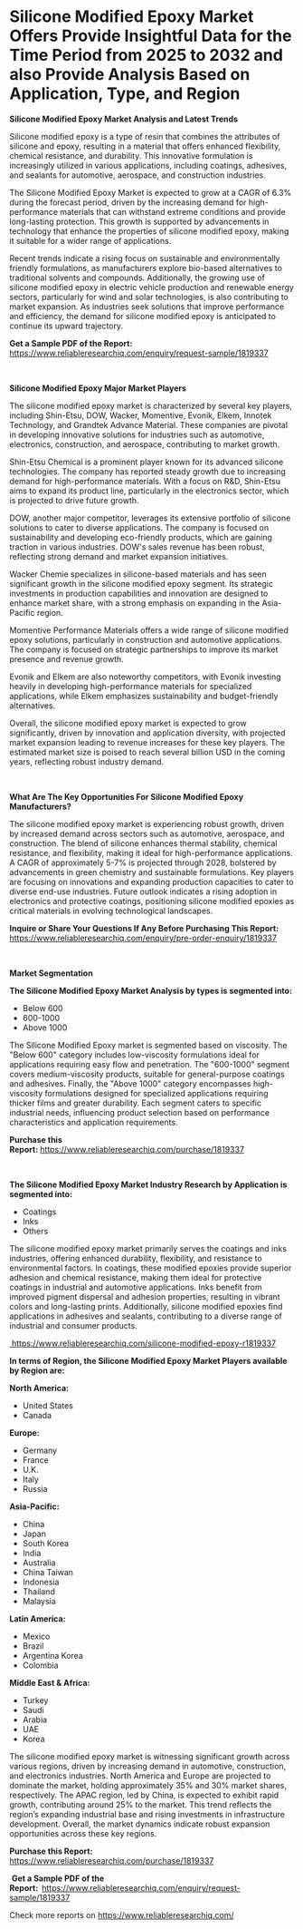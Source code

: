 <p><h1>Silicone Modified Epoxy Market Offers Provide Insightful Data for the Time Period from 2025 to 2032 and also Provide Analysis Based on Application, Type, and Region</h1></p><p><strong>Silicone Modified Epoxy Market Analysis and Latest Trends</strong></p>
<p><p>Silicone modified epoxy is a type of resin that combines the attributes of silicone and epoxy, resulting in a material that offers enhanced flexibility, chemical resistance, and durability. This innovative formulation is increasingly utilized in various applications, including coatings, adhesives, and sealants for automotive, aerospace, and construction industries. </p><p>The Silicone Modified Epoxy Market is expected to grow at a CAGR of 6.3% during the forecast period, driven by the increasing demand for high-performance materials that can withstand extreme conditions and provide long-lasting protection. This growth is supported by advancements in technology that enhance the properties of silicone modified epoxy, making it suitable for a wider range of applications.</p><p>Recent trends indicate a rising focus on sustainable and environmentally friendly formulations, as manufacturers explore bio-based alternatives to traditional solvents and compounds. Additionally, the growing use of silicone modified epoxy in electric vehicle production and renewable energy sectors, particularly for wind and solar technologies, is also contributing to market expansion. As industries seek solutions that improve performance and efficiency, the demand for silicone modified epoxy is anticipated to continue its upward trajectory.</p></p>
<p><strong>Get a Sample PDF of the Report:&nbsp;</strong> <a href="https://www.reliableresearchiq.com/enquiry/request-sample/1819337?utm_campaign=1123&utm_medium=2&utm_source=Github&utm_content=ia&utm_term=02022025&utm_id=silicone-modified-epoxy">https://www.reliableresearchiq.com/enquiry/request-sample/1819337</a></p>
<p>&nbsp;</p>
<p><strong>Silicone Modified Epoxy Major Market Players</strong></p>
<p><p>The silicone modified epoxy market is characterized by several key players, including Shin-Etsu, DOW, Wacker, Momentive, Evonik, Elkem, Innotek Technology, and Grandtek Advance Material. These companies are pivotal in developing innovative solutions for industries such as automotive, electronics, construction, and aerospace, contributing to market growth.</p><p>Shin-Etsu Chemical is a prominent player known for its advanced silicone technologies. The company has reported steady growth due to increasing demand for high-performance materials. With a focus on R&D, Shin-Etsu aims to expand its product line, particularly in the electronics sector, which is projected to drive future growth.</p><p>DOW, another major competitor, leverages its extensive portfolio of silicone solutions to cater to diverse applications. The company is focused on sustainability and developing eco-friendly products, which are gaining traction in various industries. DOW's sales revenue has been robust, reflecting strong demand and market expansion initiatives.</p><p>Wacker Chemie specializes in silicone-based materials and has seen significant growth in the silicone modified epoxy segment. Its strategic investments in production capabilities and innovation are designed to enhance market share, with a strong emphasis on expanding in the Asia-Pacific region.</p><p>Momentive Performance Materials offers a wide range of silicone modified epoxy solutions, particularly in construction and automotive applications. The company is focused on strategic partnerships to improve its market presence and revenue growth.</p><p>Evonik and Elkem are also noteworthy competitors, with Evonik investing heavily in developing high-performance materials for specialized applications, while Elkem emphasizes sustainability and budget-friendly alternatives.</p><p>Overall, the silicone modified epoxy market is expected to grow significantly, driven by innovation and application diversity, with projected market expansion leading to revenue increases for these key players. The estimated market size is poised to reach several billion USD in the coming years, reflecting robust industry demand.</p></p>
<p>&nbsp;</p>
<p><strong>What Are The Key Opportunities For Silicone Modified Epoxy Manufacturers?</strong></p>
<p><p>The silicone modified epoxy market is experiencing robust growth, driven by increased demand across sectors such as automotive, aerospace, and construction. The blend of silicone enhances thermal stability, chemical resistance, and flexibility, making it ideal for high-performance applications. A CAGR of approximately 5-7% is projected through 2028, bolstered by advancements in green chemistry and sustainable formulations. Key players are focusing on innovations and expanding production capacities to cater to diverse end-use industries. Future outlook indicates a rising adoption in electronics and protective coatings, positioning silicone modified epoxies as critical materials in evolving technological landscapes.</p></p>
<p><strong>Inquire or Share Your Questions If Any Before Purchasing This Report:</strong> <a href="https://www.reliableresearchiq.com/enquiry/pre-order-enquiry/1819337?utm_campaign=1123&utm_medium=2&utm_source=Github&utm_content=ia&utm_term=02022025&utm_id=silicone-modified-epoxy">https://www.reliableresearchiq.com/enquiry/pre-order-enquiry/1819337</a></p>
<p>&nbsp;</p>
<p><strong>Market Segmentation</strong></p>
<p><strong>The Silicone Modified Epoxy Market Analysis by types is segmented into:</strong></p>
<p><ul><li>Below 600</li><li>600-1000</li><li>Above 1000</li></ul></p>
<p><p>The Silicone Modified Epoxy market is segmented based on viscosity. The "Below 600" category includes low-viscosity formulations ideal for applications requiring easy flow and penetration. The "600-1000" segment covers medium-viscosity products, suitable for general-purpose coatings and adhesives. Finally, the "Above 1000" category encompasses high-viscosity formulations designed for specialized applications requiring thicker films and greater durability. Each segment caters to specific industrial needs, influencing product selection based on performance characteristics and application requirements.</p></p>
<p><strong>Purchase this Report:&nbsp;</strong><a href="https://www.reliableresearchiq.com/purchase/1819337?utm_campaign=1123&utm_medium=2&utm_source=Github&utm_content=ia&utm_term=02022025&utm_id=silicone-modified-epoxy">https://www.reliableresearchiq.com/purchase/1819337</a></p>
<p>&nbsp;</p>
<p><strong>The Silicone Modified Epoxy Market Industry Research by Application is segmented into:</strong></p>
<p><ul><li>Coatings</li><li>Inks</li><li>Others</li></ul></p>
<p><p>The silicone modified epoxy market primarily serves the coatings and inks industries, offering enhanced durability, flexibility, and resistance to environmental factors. In coatings, these modified epoxies provide superior adhesion and chemical resistance, making them ideal for protective coatings in industrial and automotive applications. Inks benefit from improved pigment dispersal and adhesion properties, resulting in vibrant colors and long-lasting prints. Additionally, silicone modified epoxies find applications in adhesives and sealants, contributing to a diverse range of industrial and consumer products.</p></p>
<p><a href="https://www.reliableresearchiq.com/silicone-modified-epoxy-r1819337?utm_campaign=1123&utm_medium=2&utm_source=Github&utm_content=ia&utm_term=02022025&utm_id=silicone-modified-epoxy">&nbsp;https://www.reliableresearchiq.com/silicone-modified-epoxy-r1819337</a></p>
<p><strong>In terms of Region, the Silicone Modified Epoxy Market Players available by Region are:</strong></p>
<p>
    <p> <strong> North America: </strong>
        <ul>
            <li>United States</li>
            <li>Canada</li>
        </ul>
        </p> 
    <p> <strong> Europe: </strong>
        <ul>
            <li>Germany</li>
            <li>France</li>
            <li>U.K.</li>
            <li>Italy</li>
            <li>Russia</li>
        </ul>
        </p> 
    <p> <strong> Asia-Pacific: </strong>
        <ul>
            <li>China</li>
            <li>Japan</li>
            <li>South Korea</li>
            <li>India</li>
            <li>Australia</li>
            <li>China Taiwan</li>
            <li>Indonesia</li>
            <li>Thailand</li>
            <li>Malaysia</li>
        </ul>
        </p> 
    <p> <strong> Latin America: </strong>
        <ul>
            <li>Mexico</li>
            <li>Brazil</li>
            <li>Argentina Korea</li>
            <li>Colombia</li>
        </ul>
        </p> 
    <p> <strong> Middle East & Africa: </strong>
        <ul>
            <li>Turkey</li>
            <li>Saudi</li>
            <li>Arabia</li>
            <li>UAE</li>
            <li>Korea</li>
        </ul>
    </p>
    </p>
<p><p>The silicone modified epoxy market is witnessing significant growth across various regions, driven by increasing demand in automotive, construction, and electronics industries. North America and Europe are projected to dominate the market, holding approximately 35% and 30% market shares, respectively. The APAC region, led by China, is expected to exhibit rapid growth, contributing around 25% to the market. This trend reflects the region’s expanding industrial base and rising investments in infrastructure development. Overall, the market dynamics indicate robust expansion opportunities across these key regions.</p></p>
<p><strong>Purchase this Report: </strong><a href="https://www.reliableresearchiq.com/purchase/1819337?utm_campaign=1123&utm_medium=2&utm_source=Github&utm_content=ia&utm_term=02022025&utm_id=silicone-modified-epoxy">https://www.reliableresearchiq.com/purchase/1819337</a></p>
<p>&nbsp;<strong>Get a Sample PDF of the Report:&nbsp;&nbsp;</strong><a href="https://www.reliableresearchiq.com/enquiry/request-sample/1819337?utm_campaign=1123&utm_medium=2&utm_source=Github&utm_content=ia&utm_term=02022025&utm_id=silicone-modified-epoxy">https://www.reliableresearchiq.com/enquiry/request-sample/1819337</a></p>
<p><strong></strong></p>
<p>Check more reports on <a href="https://www.reliableresearchiq.com/?utm_campaign=1123&utm_medium=2&utm_source=Github&utm_content=ia&utm_term=02022025&utm_id=silicone-modified-epoxy">https://www.reliableresearchiq.com/</a></p>